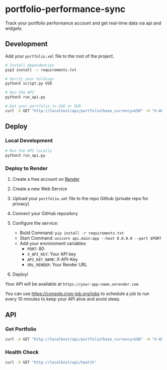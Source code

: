 # portfolio-performance-sync

Track your portfolio performance account and get real-time data via api and widgets.

## Development

Add your `portfolio.xml` file to the root of the project.

```bash
# Install dependencies
pip3 install -r requirements.txt

# Verify your holdings
python3 script.py USD

# Run the API
python3 run_api.py

# Get your portfolio in USD or EUR
curl -X GET "http://localhost/api/portfolio?base_currency=USD" -H "X-API-Key: key"
```

## Deploy

### Local Development

```bash
# Run the API locally
python3 run_api.py
```

### Deploy to Render

1. Create a free account on [Render](https://render.com)
2. Create a new Web Service
3. Upload your `portfolio.xml` file to the repo Github (private repo for privacy)
4. Connect your GitHub repository
5. Configure the service:

   - Build Command: `pip install -r requirements.txt`
   - Start Command: `uvicorn api.main:app --host 0.0.0.0 --port $PORT`
   - Add your environment variables:
     - `PORT`: 80
     - `X_API_KEY`: Your API key
     - `API_KEY_NAME`: X-API-Key
     - `URL_RENDER`: Your Render URL

6. Deploy!

Your API will be available at `https://your-app-name.onrender.com`

You can use https://console.cron-job.org/jobs to schedule a job to run every 10 minutes to keep your API alive and avoid sleep.

## API

### Get Portfolio

```bash
curl -X GET "http://localhost/api/portfolio?base_currency=USD" -H "X-API-Key: key"
```

### Health Check

```bash
curl -X GET "http://localhost/api/health"
```
